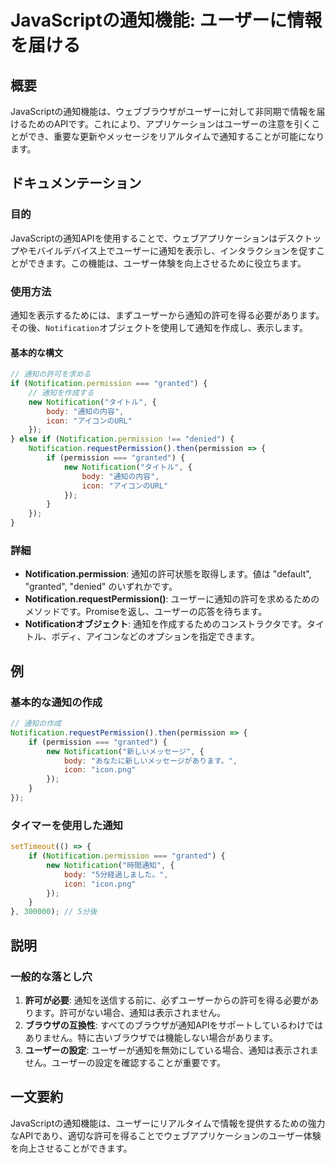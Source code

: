 <!--
Meta Description: # JavaScriptの通知機能: ユーザーに情報を届ける ## 概要 JavaScriptの通知機能は、ウェブブラウザがユーザーに対して非同期で情報を届けるためのAPIです。これにより、アプリケーションはユーザーの注意を引くことができ、重要な更新やメッセージをリアルタイムで通知することが可能にな...
Meta Keywords: notification, permission, icon, granted, new
-->

# JavaScriptの通知機能: ユーザーに情報を届ける

## 概要
JavaScriptの通知機能は、ウェブブラウザがユーザーに対して非同期で情報を届けるためのAPIです。これにより、アプリケーションはユーザーの注意を引くことができ、重要な更新やメッセージをリアルタイムで通知することが可能になります。

## ドキュメンテーション
### 目的
JavaScriptの通知APIを使用することで、ウェブアプリケーションはデスクトップやモバイルデバイス上でユーザーに通知を表示し、インタラクションを促すことができます。この機能は、ユーザー体験を向上させるために役立ちます。

### 使用方法
通知を表示するためには、まずユーザーから通知の許可を得る必要があります。その後、`Notification`オブジェクトを使用して通知を作成し、表示します。

#### 基本的な構文
```javascript
// 通知の許可を求める
if (Notification.permission === "granted") {
    // 通知を作成する
    new Notification("タイトル", {
        body: "通知の内容",
        icon: "アイコンのURL"
    });
} else if (Notification.permission !== "denied") {
    Notification.requestPermission().then(permission => {
        if (permission === "granted") {
            new Notification("タイトル", {
                body: "通知の内容",
                icon: "アイコンのURL"
            });
        }
    });
}
```

### 詳細
- **Notification.permission**: 通知の許可状態を取得します。値は "default", "granted", "denied" のいずれかです。
- **Notification.requestPermission()**: ユーザーに通知の許可を求めるためのメソッドです。Promiseを返し、ユーザーの応答を待ちます。
- **Notificationオブジェクト**: 通知を作成するためのコンストラクタです。タイトル、ボディ、アイコンなどのオプションを指定できます。

## 例
### 基本的な通知の作成
```javascript
// 通知の作成
Notification.requestPermission().then(permission => {
    if (permission === "granted") {
        new Notification("新しいメッセージ", {
            body: "あなたに新しいメッセージがあります。",
            icon: "icon.png"
        });
    }
});
```

### タイマーを使用した通知
```javascript
setTimeout(() => {
    if (Notification.permission === "granted") {
        new Notification("時間通知", {
            body: "5分経過しました。",
            icon: "icon.png"
        });
    }
}, 300000); // 5分後
```

## 説明
### 一般的な落とし穴
1. **許可が必要**: 通知を送信する前に、必ずユーザーからの許可を得る必要があります。許可がない場合、通知は表示されません。
2. **ブラウザの互換性**: すべてのブラウザが通知APIをサポートしているわけではありません。特に古いブラウザでは機能しない場合があります。
3. **ユーザーの設定**: ユーザーが通知を無効にしている場合、通知は表示されません。ユーザーの設定を確認することが重要です。

## 一文要約
JavaScriptの通知機能は、ユーザーにリアルタイムで情報を提供するための強力なAPIであり、適切な許可を得ることでウェブアプリケーションのユーザー体験を向上させることができます。